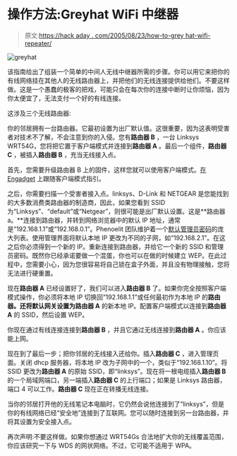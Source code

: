 # 操作方法:Greyhat WiFi 中继器

> 原文:[https://hack aday . com/2005/08/23/how-to-grey hat-wifi-repeater/](https://hackaday.com/2005/08/23/how-to-greyhat-wifi-repeater/)

![greyhat](../Images/713b72b000683c9b3f380a111c994fc5.png)

该指南给出了组装一个简单的中间人无线中继器所需的步骤。你可以用它来把你的有线网络挂在其他人的无线路由器上，并把他们的无线连接提供给他们。不要这样做。这是一个愚蠢的极客的把戏，可能只会在每次你的连接中断时让你烦恼，因为你太便宜了，无法支付一个好的有线连接。

这涉及三个无线路由器:

你的邻居拥有一台路由器。它最初设置为出厂默认值。这很重要，因为这表明受害者对技术不了解，不会注意到你的入侵。您有**路由器 B** ，一台 Linksys WRT54G，您将把它置于客户端模式并连接到**路由器 A** 。最后一个组件，**路由器 C** ，被插入**路由器 B** ，充当无线接入点。

首先，您需要升级路由器 B 上的固件，这样您就可以使用客户端模式。[在 Engadget](http://www.engadget.com/entry/1234000723044180/) 上跟随客户端模式指引。

之后，你需要扫描一个受害者接入点。linksys、D-Link 和 NETGEAR 是您能找到的大多数消费类路由器的制造商，因此，如果您看到 SSID 为“Linksys”、“default”或“Netgear”，则很可能是出厂默认设置。这是**路由器 a。**连接到路由器，并转到网络浏览器中的默认 IP 地址，通常是“192.168.1.1”或“192.168.0.1”。Phenoelit 团队维护着一个[默认管理员密码](http://www.phenoelit.de/dpl/dpl.html)的庞大列表。使用管理界面将默认本地 IP 更改为不同的子网，如“192.168.2.1”。在这之后你必须得到一个新的 IP。重新连接到路由器，并给它一个新的 SSID 和管理员密码。既然你已经承诺要做一个混蛋，你也可以在做的时候建立 WEP。在此过程中，您需要小心，因为您很容易将自己锁在盒子外面，并且没有物理接触，您将无法进行硬重置。

现在**路由器 A** 已经设置好了，我们可以进入**路由器 B** 了。如果你完全按照客户端模式操作，你必须将本地 IP 切换回“192.168.1.1”或任何最初作为本地 IP 的**路由器。还将默认网关设置为路由器 A** 的新本地 IP。配置客户端模式以连接到**路由器 A** 的 SSID，然后设置 WEP。

你现在通过有线连接连接到**路由器 B** ，并且它通过无线连接到**路由器 A** 。你应该能上网。

现在到了最后一步；把你邻居的无线接入还给你。插入**路由器 C** ，进入管理页面。关闭 dhcp 服务器，将本地 IP 改为子网中的一个，类似于“192.168.1.10”。将 SSID 更改为**路由器 A** 的原始 SSID，即“linksys”。现在将一根电缆插入**路由器 B** 的一个局域网端口，另一端插入**路由器 C** 的上行端口；如果是 Linksys 路由器，端口 4 可以工作。**路由器 C** 现在正在转播无线连接。

当你的邻居打开他的无线笔记本电脑时，它仍然会说他连接到了“linksys”，但是你的有线网络已经“安全地”连接到了互联网。您可以随时连接到另一台路由器，并将其设置为安全接入点。

再次声明:不要这样做。如果你想通过 WRT54Gs 合法地扩大你的无线覆盖范围，你应该研究一下与 WDS 的网状网络。不过，它可能不适用于 WPA。